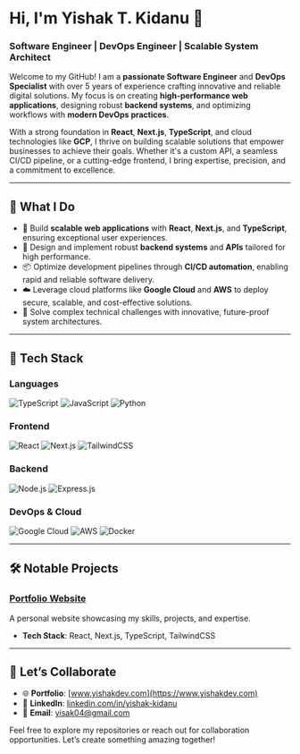 # Hi, I'm Yishak T. Kidanu 👋  
### Software Engineer | DevOps Engineer | Scalable System Architect  

Welcome to my GitHub! I am a **passionate Software Engineer** and **DevOps Specialist** with over 5 years of experience crafting innovative and reliable digital solutions. My focus is on creating **high-performance web applications**, designing robust **backend systems**, and optimizing workflows with **modern DevOps practices**.  

With a strong foundation in **React**, **Next.js**, **TypeScript**, and cloud technologies like **GCP**, I thrive on building scalable solutions that empower businesses to achieve their goals. Whether it's a custom API, a seamless CI/CD pipeline, or a cutting-edge frontend, I bring expertise, precision, and a commitment to excellence.  

---

## 🌟 **What I Do**  
- 🚀 Build **scalable web applications** with **React**, **Next.js**, and **TypeScript**, ensuring exceptional user experiences.  
- 🔧 Design and implement robust **backend systems** and **APIs** tailored for high performance.  
- 📦 Optimize development pipelines through **CI/CD automation**, enabling rapid and reliable software delivery.  
- ☁️ Leverage cloud platforms like **Google Cloud** and **AWS** to deploy secure, scalable, and cost-effective solutions.  
- 🎯 Solve complex technical challenges with innovative, future-proof system architectures.  

---

## 🔨 **Tech Stack**  

### **Languages**  
![TypeScript](https://img.shields.io/badge/TypeScript-3178C6?style=flat-square&logo=typescript&logoColor=white) 
![JavaScript](https://img.shields.io/badge/JavaScript-F7DF1E?style=flat-square&logo=javascript&logoColor=black) 
![Python](https://img.shields.io/badge/Python-3776AB?style=flat-square&logo=python&logoColor=white)  

### **Frontend**  
![React](https://img.shields.io/badge/React-61DAFB?style=flat-square&logo=react&logoColor=black) 
![Next.js](https://img.shields.io/badge/Next.js-000000?style=flat-square&logo=next.js&logoColor=white) 
![TailwindCSS](https://img.shields.io/badge/TailwindCSS-06B6D4?style=flat-square&logo=tailwind-css&logoColor=white)  

### **Backend**  
![Node.js](https://img.shields.io/badge/Node.js-339933?style=flat-square&logo=node.js&logoColor=white) 
![Express.js](https://img.shields.io/badge/Express.js-000000?style=flat-square&logo=express&logoColor=white)  

### **DevOps & Cloud**  
![Google Cloud](https://img.shields.io/badge/Google%20Cloud-4285F4?style=flat-square&logo=google-cloud&logoColor=white)
![AWS](https://img.shields.io/badge/AWS-232F3E?style=flat-square&logo=amazon-aws&logoColor=white) 
![Docker](https://img.shields.io/badge/Docker-2496ED?style=flat-square&logo=docker&logoColor=white) 

---

## 🛠️ **Notable Projects**  

### [Portfolio Website](https://www.yishakdev.com)  
A personal website showcasing my skills, projects, and expertise.  
- **Tech Stack**: React, Next.js, TypeScript, TailwindCSS  

---

## 🤝 **Let’s Collaborate**  
- 🌐 **Portfolio**: [www.yishakdev.com](https://www.yishakdev.com)  
- 💼 **LinkedIn**: [linkedin.com/in/yishak-kidanu](https://www.linkedin.com/in/yishak-kidanu/)  
- 📧 **Email**: yisak04@gmail.com  

Feel free to explore my repositories or reach out for collaboration opportunities. Let’s create something amazing together!  
